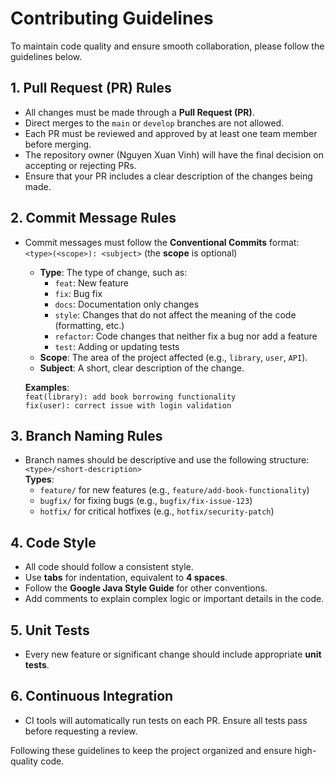 # Contributing Guidelines

To maintain code quality and ensure smooth collaboration, please follow the guidelines below.

## 1. Pull Request (PR) Rules

- All changes must be made through a **Pull Request (PR)**.
- Direct merges to the `main` or `develop` branches are not allowed.
- Each PR must be reviewed and approved by at least one team member before merging.
- The repository owner (Nguyen Xuan Vinh) will have the final decision on accepting or rejecting PRs.
- Ensure that your PR includes a clear description of the changes being made.

## 2. Commit Message Rules

- Commit messages must follow the **Conventional Commits** format:  
  ```<type>(<scope>): <subject>``` (the **scope** is optional)
  
  - **Type**: The type of change, such as:
    - `feat`: New feature
    - `fix`: Bug fix
    - `docs`: Documentation only changes
    - `style`: Changes that do not affect the meaning of the code (formatting, etc.)
    - `refactor`: Code changes that neither fix a bug nor add a feature
    - `test`: Adding or updating tests
  - **Scope**: The area of the project affected (e.g., `library`, `user`, `API`).
  - **Subject**: A short, clear description of the change.
  
  **Examples**:  
  ```feat(library): add book borrowing functionality```  
  ```fix(user): correct issue with login validation```

## 3. Branch Naming Rules

- Branch names should be descriptive and use the following structure:  
  ```<type>/<short-description>```  
  **Types**:
  - `feature/` for new features (e.g., `feature/add-book-functionality`)
  - `bugfix/` for fixing bugs (e.g., `bugfix/fix-issue-123`)
  - `hotfix/` for critical hotfixes (e.g., `hotfix/security-patch`)

## 4. Code Style

- All code should follow a consistent style.
- Use **tabs** for indentation, equivalent to **4 spaces**.
- Follow the **Google Java Style Guide** for other conventions.
- Add comments to explain complex logic or important details in the code.

## 5. Unit Tests

- Every new feature or significant change should include appropriate **unit tests**.

## 6. Continuous Integration

- CI tools will automatically run tests on each PR. Ensure all tests pass before requesting a review.

Following these guidelines to keep the project organized and ensure high-quality code.
